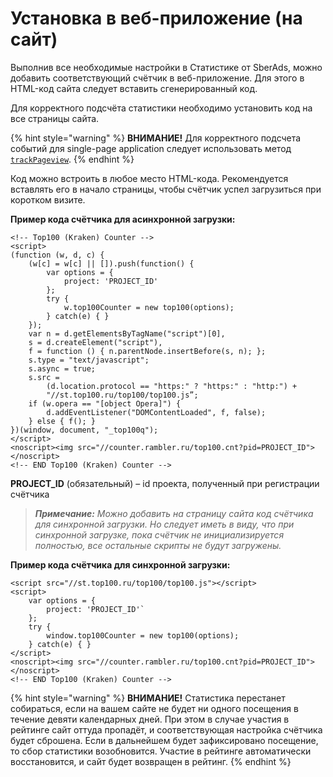 # Установка в веб-приложение (на сайт)

Выполнив все необходимые настройки в Статистике от SberAds, можно добавить соответствующий счётчик в веб-приложение. Для этого в HTML-код сайта следует вставить сгенерированный код.

Для корректного подсчёта статистики необходимо установить код на все страницы сайта.

{% hint style="warning" %}
**ВНИМАНИЕ!** Для корректного подсчета событий для single-page application следует использовать метод [`trackPageview`](../../nachalo-raboty-s-top-100/ustanovka-schyotchika-top-100/broken-reference/).
{% endhint %}

Код можно встроить в любое место HTML-кода. Рекомендуется вставлять его в начало страницы, чтобы счётчик успел загрузиться при коротком визите.

**Пример кода счётчика для асинхронной загрузки:**

```
<!-- Top100 (Kraken) Counter -->
<script>
(function (w, d, c) {
    (w[c] = w[c] || []).push(function() {
        var options = {
            project: 'PROJECT_ID'
        };
        try {
            w.top100Counter = new top100(options);
        } catch(e) { }
    });
    var n = d.getElementsByTagName("script")[0],
    s = d.createElement("script"),
    f = function () { n.parentNode.insertBefore(s, n); };
    s.type = "text/javascript";
    s.async = true;
    s.src =
        (d.location.protocol == "https:" ? "https:" : "http:") +
        "//st.top100.ru/top100/top100.js”;
    if (w.opera == "[object Opera]") {
        d.addEventListener("DOMContentLoaded", f, false);
    } else { f(); }
})(window, document, "_top100q");
</script>
<noscript><img src="//counter.rambler.ru/top100.cnt?pid=PROJECT_ID"></noscript>
<!-- END Top100 (Kraken) Counter -->
```

**PROJECT\_ID** (обязательный) – id проекта, полученный при регистрации счётчика

> _**Примечание:** Можно добавить на страницу сайта код счётчика для синхронной загрузки. Но следует иметь в виду, что при синхронной загрузке, пока счётчик не инициализируется полностью, все остальные скрипты не будут загружены._

**Пример кода счётчика для синхронной загрузки:**

```
<script src="//st.top100.ru/top100/top100.js"></script>
<script>
    var options = {
        project: 'PROJECT_ID'`
    };
    try {
        window.top100Counter = new top100(options);
    } catch(e) { }
</script>
<noscript><img src="//counter.rambler.ru/top100.cnt?pid=PROJECT_ID"></noscript>
<!-- END Top100 (Kraken) Counter -->
```

{% hint style="warning" %}
**ВНИМАНИЕ!** Статистика перестанет собираться, если на вашем сайте не будет ни одного посещения в течение девяти календарных дней. При этом в случае участия в рейтинге сайт оттуда пропадёт, и соответствующая настройка счётчика будет сброшена. Если в дальнейшем будет зафиксировано посещение, то сбор статистики возобновится. Участие в рейтинге автоматически восстановится, и сайт будет возвращен в рейтинг.
{% endhint %}
